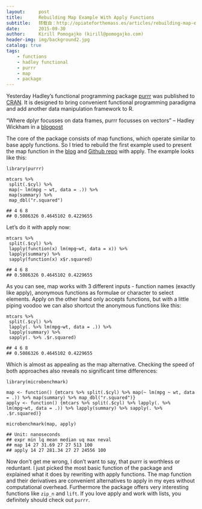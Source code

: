 ```yaml
---
layout:     post
title:      Rebuilding Map Example With Apply Functions
subtitle:   转载自：http://opiateforthemass.es/articles/rebuilding-map-example-with-apply-functions/
date:       2015-09-30
author:     Kirill Pomogajko (kirill@pomogajko.com)
header-img: img/background2.jpg
catalog: true
tags:
    - functions
    - hadley functional
    - purrr
    - map
    - package
---
```


Yesterday Hadley’s functional programming package [purrr](https://github.com/hadley/purrr) was published to [CRAN](https://cran.r-project.org/web/packages/purrr/index.html). It is designed to bring convenient functional programming paradigma and add another data manipulation framework to R.

> 
“Where dplyr focusses on data frames, purrr focusses on vectors” – Hadley Wickham in a [blogpost](http://blog.rstudio.org/2015/09/29/purrr-0-1-0)


The core of the package consists of map functions, which operate similar to base apply functions. So I tried to rebuild the first example used to present the map function in the [blog](http://blog.rstudio.org/2015/09/29/purrr-0-1-0) and [Github repo](https://github.com/hadley/purrr) with apply. The example looks like this:

```
library(purrr)

mtcars %>%
 split(.$cyl) %>%
 map(~ lm(mpg ~ wt, data = .)) %>%
 map(summary) %>%
 map_dbl("r.squared")
```

```
## 4 6 8 
## 0.5086326 0.4645102 0.4229655
```

Let’s do it with apply now:

```
mtcars %>% 
 split(.$cyl) %>% 
 lapply(function(x) lm(mpg~wt, data = x)) %>% 
 lapply(summary) %>% 
 sapply(function(x) x$r.squared)
```

```
## 4 6 8 
## 0.5086326 0.4645102 0.4229655
```

As you can see, map works with 3 different inputs - function names (exactly like apply), anonymous functions as formulae or character to select elements. Apply on the other hand only accepts functions, but with a little piping voodoo we can also shortcut the anonymous functions like this:

```
mtcars %>% 
 split(.$cyl) %>% 
 lapply(. %>% lm(mpg~wt, data = .)) %>% 
 lapply(summary) %>% 
 sapply(. %>% .$r.squared)
```

```
## 4 6 8 
## 0.5086326 0.4645102 0.4229655
```

Which is almost as appealing as the map alternative. Checking the speed of both approaches also reveals no significant time differences:

```
library(microbenchmark)

map <- function() {mtcars %>% split(.$cyl) %>% map(~ lm(mpg ~ wt, data = .)) %>% map(summary) %>% map_dbl("r.squared")}
apply <- function() {mtcars %>% split(.$cyl) %>% lapply(. %>% lm(mpg~wt, data = .)) %>% lapply(summary) %>% sapply(. %>% .$r.squared)}

microbenchmark(map, apply)
```

```
## Unit: nanoseconds
## expr min lq mean median uq max neval
## map 14 27 31.69 27 27 513 100
## apply 14 27 281.34 27 27 24556 100
```

Now don’t get me wrong, I don’t want to say, that purrr is worthless or reduntant. I just picked the most basic function of the package and explained what it does by rewriting with apply functions. The map function and their derivatives are convenient alternatives to apply in my eyes without computational overhead. Furthermore the package offers very interesting functions like `zip_n` and `lift`. If you love apply and work with lists, you definitely should check out `purrr`.
